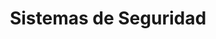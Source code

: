 ---
title: "Sistemas de Seguridad"
url: /santa-cruz-de-la-sierra/sistemas-de-seguridad/
shop: Allgemein
---